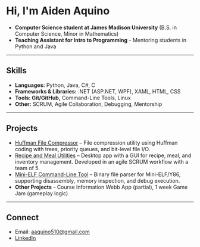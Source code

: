 # Hi, I'm Aiden Aquino

- **Computer Science student at James Madison University** (B.S. in Computer Science, Minor in Mathematics) 
- **Teaching Assistant for Intro to Programming** - Mentoring students in Python and Java

---

## Skills
- **Languages:** Python, Java, C#, C
- **Frameworks & Libraries:** .NET (ASP.NET, WPF), XAML, HTML, CSS
- **Tools: Git/GitHub,** Command-Line Tools, Linux
- **Other:** SCRUM, Agile Collaboration, Debugging, Mentorship

---

## Projects
- [Huffman File Compressor](https://github.com/username/huffman-compression) – File compression utility using Huffman coding with trees, priority queues, and bit-level file I/O.
- [Recipe and Meal Utilities](https://github.com/username/recipe-meal-manager) – Desktop app with a GUI for recipe, meal, and inventory management. Developed in an agile SCRUM workflow with a team of 5.
- [Mini-ELF Command-Line Tool](https://github.com/username/mini-elf-simulator) – Binary file parser for Mini-ELF/Y86, supporting disassembly, memory inspection, and debug execution.
- **Other Projects** - Course Information Webb App (partial), 1 week Game Jam (gameplay logic)
---

## Connect
- Email: aaquino510@gmail.com
- [LinkedIn](www.linkedin.com/in/aiden-aquino-36636a2b3)
